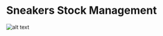 # Sneakers Stock Management




![alt text](https://static.nike.com/a/images/w_1920,c_limit/77e79006-1593-4174-8aa5-bdce318eb28b/air-jordan-1-2022-lost-and-found-chicago-the-inspiration-behind-the-design.jpg)
